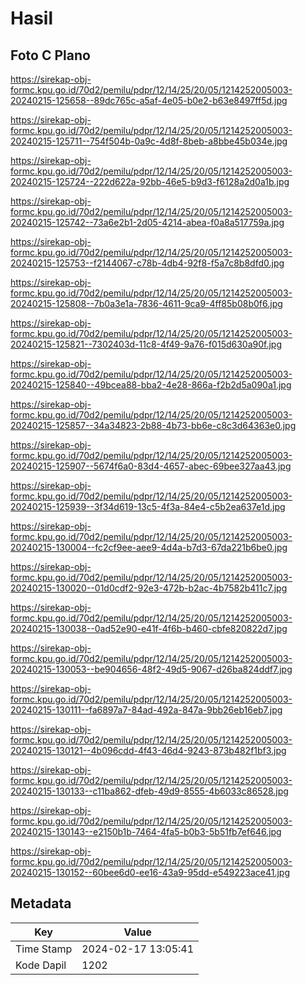 # Hasil

## Foto C Plano

https://sirekap-obj-formc.kpu.go.id/70d2/pemilu/pdpr/12/14/25/20/05/1214252005003-20240215-125658--89dc765c-a5af-4e05-b0e2-b63e8497ff5d.jpg

https://sirekap-obj-formc.kpu.go.id/70d2/pemilu/pdpr/12/14/25/20/05/1214252005003-20240215-125711--754f504b-0a9c-4d8f-8beb-a8bbe45b034e.jpg

https://sirekap-obj-formc.kpu.go.id/70d2/pemilu/pdpr/12/14/25/20/05/1214252005003-20240215-125724--222d622a-92bb-46e5-b9d3-f6128a2d0a1b.jpg

https://sirekap-obj-formc.kpu.go.id/70d2/pemilu/pdpr/12/14/25/20/05/1214252005003-20240215-125742--73a6e2b1-2d05-4214-abea-f0a8a517759a.jpg

https://sirekap-obj-formc.kpu.go.id/70d2/pemilu/pdpr/12/14/25/20/05/1214252005003-20240215-125753--f2144067-c78b-4db4-92f8-f5a7c8b8dfd0.jpg

https://sirekap-obj-formc.kpu.go.id/70d2/pemilu/pdpr/12/14/25/20/05/1214252005003-20240215-125808--7b0a3e1a-7836-4611-9ca9-4ff85b08b0f6.jpg

https://sirekap-obj-formc.kpu.go.id/70d2/pemilu/pdpr/12/14/25/20/05/1214252005003-20240215-125821--7302403d-11c8-4f49-9a76-f015d630a90f.jpg

https://sirekap-obj-formc.kpu.go.id/70d2/pemilu/pdpr/12/14/25/20/05/1214252005003-20240215-125840--49bcea88-bba2-4e28-866a-f2b2d5a090a1.jpg

https://sirekap-obj-formc.kpu.go.id/70d2/pemilu/pdpr/12/14/25/20/05/1214252005003-20240215-125857--34a34823-2b88-4b73-bb6e-c8c3d64363e0.jpg

https://sirekap-obj-formc.kpu.go.id/70d2/pemilu/pdpr/12/14/25/20/05/1214252005003-20240215-125907--5674f6a0-83d4-4657-abec-69bee327aa43.jpg

https://sirekap-obj-formc.kpu.go.id/70d2/pemilu/pdpr/12/14/25/20/05/1214252005003-20240215-125939--3f34d619-13c5-4f3a-84e4-c5b2ea637e1d.jpg

https://sirekap-obj-formc.kpu.go.id/70d2/pemilu/pdpr/12/14/25/20/05/1214252005003-20240215-130004--fc2cf9ee-aee9-4d4a-b7d3-67da221b6be0.jpg

https://sirekap-obj-formc.kpu.go.id/70d2/pemilu/pdpr/12/14/25/20/05/1214252005003-20240215-130020--01d0cdf2-92e3-472b-b2ac-4b7582b411c7.jpg

https://sirekap-obj-formc.kpu.go.id/70d2/pemilu/pdpr/12/14/25/20/05/1214252005003-20240215-130038--0ad52e90-e41f-4f6b-b460-cbfe820822d7.jpg

https://sirekap-obj-formc.kpu.go.id/70d2/pemilu/pdpr/12/14/25/20/05/1214252005003-20240215-130053--be904656-48f2-49d5-9067-d26ba824ddf7.jpg

https://sirekap-obj-formc.kpu.go.id/70d2/pemilu/pdpr/12/14/25/20/05/1214252005003-20240215-130111--fa6897a7-84ad-492a-847a-9bb26eb16eb7.jpg

https://sirekap-obj-formc.kpu.go.id/70d2/pemilu/pdpr/12/14/25/20/05/1214252005003-20240215-130121--4b096cdd-4f43-46d4-9243-873b482f1bf3.jpg

https://sirekap-obj-formc.kpu.go.id/70d2/pemilu/pdpr/12/14/25/20/05/1214252005003-20240215-130133--c11ba862-dfeb-49d9-8555-4b6033c86528.jpg

https://sirekap-obj-formc.kpu.go.id/70d2/pemilu/pdpr/12/14/25/20/05/1214252005003-20240215-130143--e2150b1b-7464-4fa5-b0b3-5b51fb7ef646.jpg

https://sirekap-obj-formc.kpu.go.id/70d2/pemilu/pdpr/12/14/25/20/05/1214252005003-20240215-130152--60bee6d0-ee16-43a9-95dd-e549223ace41.jpg


## Metadata

| Key        | Value               |
| ---------- | ------------------- |
| Time Stamp | 2024-02-17 13:05:41 |
| Kode Dapil | 1202                |



